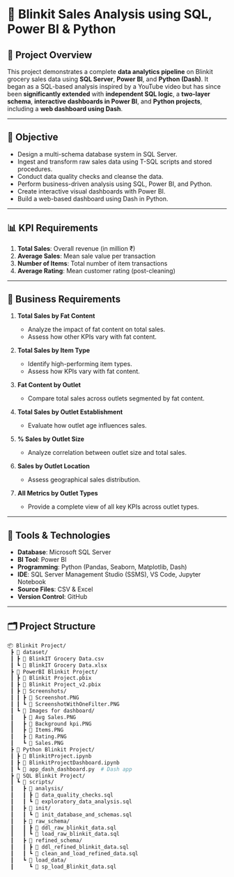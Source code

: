 # 🛒 Blinkit Sales Analysis using SQL, Power BI & Python

## 📌 Project Overview
This project demonstrates a complete **data analytics pipeline** on Blinkit grocery sales data using **SQL Server**, **Power BI**, and **Python (Dash)**. It began as a SQL-based analysis inspired by a YouTube video but has since been **significantly extended** with **independent SQL logic**, a **two-layer schema**, **interactive dashboards in Power BI**, and **Python projects**, including a **web dashboard using Dash**.

---

## 🧠 Objective
- Design a multi-schema database system in SQL Server.
- Ingest and transform raw sales data using T-SQL scripts and stored procedures.
- Conduct data quality checks and cleanse the data.
- Perform business-driven analysis using SQL, Power BI, and Python.
- Create interactive visual dashboards with Power BI.
- Build a web-based dashboard using Dash in Python.

---

## 📊 KPI Requirements
1. **Total Sales**: Overall revenue (in million ₹)
2. **Average Sales**: Mean sale value per transaction
3. **Number of Items**: Total number of item transactions
4. **Average Rating**: Mean customer rating (post-cleaning)

---

## 🧩 Business Requirements
1. **Total Sales by Fat Content**
   - Analyze the impact of fat content on total sales.
   - Assess how other KPIs vary with fat content.

2. **Total Sales by Item Type**
   - Identify high-performing item types.
   - Assess how KPIs vary with fat content.

3. **Fat Content by Outlet**
   - Compare total sales across outlets segmented by fat content.

4. **Total Sales by Outlet Establishment**
   - Evaluate how outlet age influences sales.

5. **% Sales by Outlet Size**
   - Analyze correlation between outlet size and total sales.

6. **Sales by Outlet Location**
   - Assess geographical sales distribution.

7. **All Metrics by Outlet Types**
   - Provide a complete view of all key KPIs across outlet types.

---

## 🧰 Tools & Technologies
- **Database**: Microsoft SQL Server
- **BI Tool**: Power BI
- **Programming**: Python (Pandas, Seaborn, Matplotlib, Dash)
- **IDE**: SQL Server Management Studio (SSMS), VS Code, Jupyter Notebook
- **Source Files**: CSV & Excel
- **Version Control**: GitHub

---

## 🗂️ Project Structure
```bash
📦 Blinkit Project/
 ┣ 📂 dataset/
 ┃ ┣ 📄 BlinkIT Grocery Data.csv
 ┃ ┗ 📄 BlinkIT Grocery Data.xlsx
 ┣ 📂 PowerBI Blinkit Project/
 ┃ ┣ 📄 Blinkit Project.pbix
 ┃ ┣ 📄 Blinkit Project_v2.pbix
 ┃ ┣ 📂 Screenshots/
 ┃ ┃ ┣ 📄 Screenshot.PNG
 ┃ ┃ ┗ 📄 ScreenshotWithOneFilter.PNG
 ┃ ┗ 📂 Images for dashboard/
 ┃   ┣ 📄 Avg Sales.PNG
 ┃   ┣ 📄 Background kpi.PNG
 ┃   ┣ 📄 Items.PNG
 ┃   ┣ 📄 Rating.PNG
 ┃   ┗ 📄 Sales.PNG
 ┣ 📂 Python Blinkit Project/
 ┃ ┣ 📄 BlinkitProject.ipynb
 ┃ ┣ 📄 BlinkitProjectDashboard.ipynb
 ┃ ┗ 📄 app_dash_dashboard.py  # Dash app
 ┣ 📂 SQL Blinkit Project/
 ┃ ┗ 📂 scripts/
 ┃   ┣ 📂 analysis/
 ┃   ┃ ┣ 📄 data_quality_checks.sql
 ┃   ┃ ┗ 📄 exploratory_data_analysis.sql
 ┃   ┣ 📂 init/
 ┃   ┃ ┗ 📄 init_database_and_schemas.sql
 ┃   ┣ 📂 raw_schema/
 ┃   ┃ ┣ 📄 ddl_raw_blinkit_data.sql
 ┃   ┃ ┗ 📄 load_raw_blinkit_data.sql
 ┃   ┣ 📂 refined_schema/
 ┃   ┃ ┣ 📄 ddl_refined_blinkit_data.sql
 ┃   ┃ ┗ 📄 clean_and_load_refined_data.sql
 ┃   ┗ 📂 load_data/
 ┃     ┗ 📄 sp_load_Blinkit_data.sql
```

